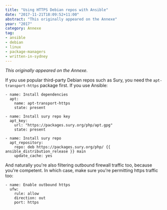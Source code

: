 ```yaml
---
title: "Using HTTPS Debian repos with Ansible"
date: "2017-11-21T18:09:52+11:00"
abstract: "This originally appeared on the Annexe"
year: "2017"
category: Annexe
tag:
- ansible
- debian
- linux
- package-managers
- written-in-sydney
---
```

*This originally appeared on the Annexe.*

If you use popular third-party Debian repos such as Sury, you need the `apt-transport-https` package first. If you use Ansible:

    - name: Install dependencies
      apt:
        name: apt-transport-https
        state: present

    - name: Install sury repo key
      apt_key:
        url: "https://packages.sury.org/php/apt.gpg"
        state: present
    
    - name: Install sury repo
      apt_repository:
        repo: deb https://packages.sury.org/php/ {{ ansible_distribution_release }} main
        update_cache: yes

And naturally you're also filtering outbound firewall traffic too, because you're competent. In which case, make sure you're permitting https traffic too:

    - name: Enable outbound https
      ufw:
        rule: allow
        direction: out
        port: https

